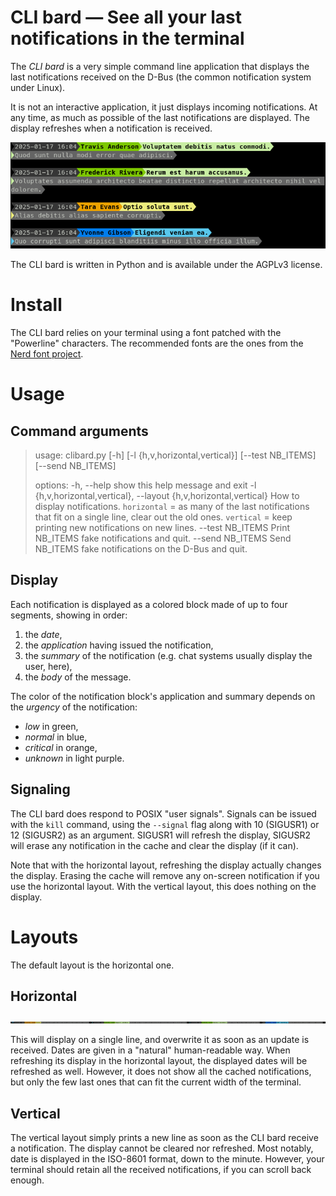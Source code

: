 CLI bard — See all your last notifications in the terminal
==========================================================

The *CLI bard* is a very simple command line application that displays the last
notifications received on the D-Bus (the common notification system under Linux).

It is not an interactive application, it just displays incoming notifications.
At any time, as much as possible of the last notifications are displayed.
The display refreshes when a notification is received.

![Screenshot of the vertical layout](https://github.com/nojhan/clibard/blob/main/doc/screenshot_vertical.png?raw=true)

The CLI bard is written in Python and is available under the AGPLv3 license.


Install
=======

The CLI bard relies on your terminal using a font patched with the "Powerline"
characters. The recommended fonts are the ones from the
[Nerd font project](https://www.nerdfonts.com/).


Usage
=====

Command arguments
-----------------

> usage: clibard.py [-h] [-l {h,v,horizontal,vertical}] [--test NB_ITEMS]
>                   [--send NB_ITEMS]
>
> options:
>   -h, --help            show this help message and exit
>   -l {h,v,horizontal,vertical}, --layout {h,v,horizontal,vertical}
>                         How to display notifications. `horizontal` = as many of
>                         the last notifications that fit on a single line, clear
>                         out the old ones. `vertical` = keep printing new
>                         notifications on new lines.
>   --test NB_ITEMS       Print NB_ITEMS fake notifications and quit.
>   --send NB_ITEMS       Send NB_ITEMS fake notifications on the D-Bus and quit.


Display
-------

Each notification is displayed as a colored block made of up to four segments,
showing in order:
1. the *date*,
2. the *application* having issued the notification,
3. the *summary* of the notification (e.g. chat systems usually display the user, here),
4. the *body* of the message.

The color of the notification block's application and summary depends
on the *urgency* of the notification:
- *low* in green,
- *normal* in blue,
- *critical* in orange,
- *unknown* in light purple.


Signaling
---------

The CLI bard does respond to POSIX "user signals".
Signals can be issued with the `kill` command, using the `--signal` flag along
with 10 (SIGUSR1) or 12 (SIGUSR2) as an argument.
SIGUSR1 will refresh the display, SIGUSR2 will erase any notification in the
cache and clear the display (if it can).

Note that with the horizontal layout, refreshing the display actually changes
the display. Erasing the cache will remove any on-screen notification
if you use the horizontal layout.
With the vertical layout, this does nothing on the display.


Layouts
=======

The default layout is the horizontal one.

Horizontal
----------

![Screenshot of the horizontal layout](https://github.com/nojhan/clibard/blob/main/doc/screenshot_horizontal.png?raw=true)

This will display on a single line, and overwrite it as soon as an update is
received.
Dates are given in a "natural" human-readable way.
When refreshing its display in the horizontal layout, the displayed dates will
be refreshed as well.
However, it does not show all the cached notifications, but only the few last
ones that can fit the current width of the terminal.


Vertical
--------

The vertical layout simply prints a new line as soon as the CLI bard receive
a notification. The display cannot be cleared nor refreshed.
Most notably, date is displayed in the ISO-8601 format, down to the minute.
However, your terminal should retain all the received notifications,
if you can scroll back enough.

